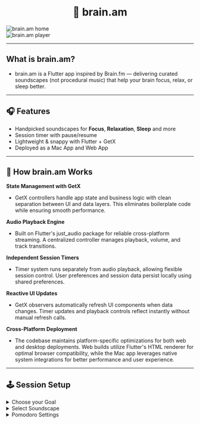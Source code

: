 # <h1 align="center">🧠 brain.am</h1>

![brain.am home](home.png)  
![brain.am player](player.png)

---

## What is brain.am?

- brain.am is a Flutter app inspired by Brain.fm — delivering curated soundscapes (not procedural music) that help your brain focus, relax, or sleep better.

---

## 🎧 Features
- Handpicked soundscapes for **Focus**, **Relaxation**, **Sleep** and more  
- Session timer with pause/resume  
- Lightweight & snappy with Flutter + GetX
- Deployed as a Mac App and Web App
---
## 🧠 How brain.am Works

**State Management with GetX**
- GetX controllers handle app state and business logic with clean separation between UI and data layers. This eliminates boilerplate code while ensuring smooth performance.

**Audio Playback Engine**
- Built on Flutter's just_audio package for reliable cross-platform streaming. A centralized controller manages playback, volume, and track transitions.

**Independent Session Timers**
- Timer system runs separately from audio playback, allowing flexible session control. User preferences and session data persist locally using shared preferences.

**Reactive UI Updates**
- GetX observers automatically refresh UI components when data changes. Timer updates and playback controls reflect instantly without manual refresh calls.

**Cross-Platform Deployment**
- The codebase maintains platform-specific optimizations for both web and desktop deployments. Web builds utilize Flutter's HTML renderer for optimal browser compatibility, while the Mac app leverages native system integrations for better performance and user experience.

---
## 🕹️ Session Setup
<details>
<summary>Choose your Goal</summary>
- [x] Focus  
- [ ] Relax 
- [ ] Sleep  
- [x] Study 
- [ ] Deep Work 
</details>
<details>
<summary>Select Soundscape</summary>
- [ ] Ocean Waves  
- [x] Rainforest   
- [ ] White Noise  
- [x] Soft Piano
- [x] Post Rock
- [ ] Thunderstorm
- [x] Melancholy
- [ ] Ambience
</details>
<details>
<summary>Pomodoro Settings</summary>
| Setting      | Value (minutes) |
|--------------|-----------------|
| Work Time    | `50`          |
| Rest Time    | `10`          |
</details>
